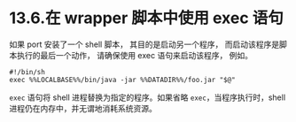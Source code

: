 # 13.6.在 wrapper 脚本中使用 exec 语句

如果 port 安装了一个 shell 脚本， 其目的是启动另一个程序， 而启动该程序是脚本执行的最后一个动作， 请确保使用 exec 语句来启动该程序， 例如。

```shell
#!/bin/sh
exec %%LOCALBASE%%/bin/java -jar %%DATADIR%%/foo.jar "$@"
```

`exec` 语句将 shell 进程替换为指定的程序。如果省略 `exec`，当程序执行时，shell 进程仍在内存中，并无谓地消耗系统资源。

